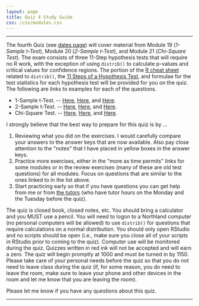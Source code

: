 ```yaml
---
layout: page
title: Quiz 4 Study Guide
css: /css/modules.css
---
```


----

The fourth Quiz (see [dates page](../Dates-Current)) will cover material from Module 19 (*1-Sample t-Test*), Module 20 (*2-Sample t-Test*), and Module 21 (*Chi-Square Test*). The exam consists of three 11-Step hypothesis tests that will require no R work, with the exception of using `distrib()` to calculate p-values and critical values for confidence regions. The portion of the [R cheat sheet](../MTH107-Rcheatsheet.pdf) related to `distrib()`, the [11 Steps of a Hypothesis Test](../../modules/11-steps), and formulae for the test statistics for each hypothesis test will be provided for you on the quiz. The following are links to examples for each of the questions.

* 1-Sample t-Test. -- [Here](../../modules/CE/1Samplet_CE1.html#fecal-coliform-counts-i), [Here](../../modules/CE/1Samplet_CE2.html#increased-civility-in-nation-states), and [Here](../../modules/CE/1Samplet_CE2.html#sea-level-rise-rate).
* 2-Sample t-Test. -- [Here](../../modules/CE/2Samplet_CE1.html#compost-type-and-germination-rates), [Here](../../modules/CE/2Samplet_CE2.html#commitment-to-adult-animals), and [Here](../../modules/RE/2Samplet_RevEx.html#popcorn-yield-by-variety).
* Chi-Square Test. -- [Here](../../modules/CE/ChiSquare_CE.html#aids-cases), [Here](../../modules/RE/ChiSquare_RevEx.html#distribution-of-cyprinids-in-asia), and [Here](../../modules/RE/ChiSquare_RevEx.html#working-environment-for-nurses).

I strongly believe that the best way to prepare for this quiz is by ...

1. Reviewing what you did on the exercises. I would carefully compare your answers to the answer keys that are now available. Also pay close attention to the "notes" that I have placed in yellow boxes in the answer keys.
1. Practice more exercises, either in the "more as time permits" links for some modules or in the review exercises (many of these are old test questions) for all modules. Focus on questions that are similar to the ones linked to in the list above.
1. Start practicing early so that if you have questions you can get help from me or from [the tutors](../Syllabus-Current.html#tutors) (who have tutor hours on the Monday and the Tuesday before the quiz).

The quiz is closed book, closed notes, etc. You should bring a calculator and you MUST use a pencil. You will need to logon to a Northland computer (no personal computers will be allowed) to use `distrib()` for questions that require calculations on a normal distribution. You should only open RStudio and no scripts should be open (i.e., make sure you close all of your scripts in RStudio prior to coming to the quiz). Computer use will be monitored during the quiz. Quizzes written in red ink will not be accepted and will earn a zero. The quiz will begin promptly at 1000 and must be turned in by 1150. Please take care of your personal needs before the quiz so that you do not need to leave class during the quiz (if, for some reason, you do need to leave the room, make sure to leave your phone and other devices in the room and let me know that you are leaving the room).

Please let me know if you have any questions about this quiz.

----
